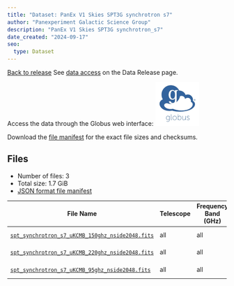 ```yaml
---
title: "Dataset: PanEx V1 Skies SPT3G synchrotron s7"
author: "Panexperiment Galactic Science Group"
description: "PanEx V1 Skies SPT3G synchrotron_s7"
date_created: "2024-09-17"
seo:
  type: Dataset
---
```


[Back to release](./panexv1-spt.html#datasets)
See [data access](./panexv1-spt.html#data-access) on the Data Release page.

Access the data through the Globus web interface: [![Download via Globus](images/globus-logo.png)](https://app.globus.org/file-manager?origin_id=53b2a147-ae9d-4bbf-9d18-3b46d133d4bb&origin_path=%2Fspt3g%2Fsynchrotron_s7%2F)

Download the [file manifest](https://g-0a470a.6b7bd8.0ec8.data.globus.org/spt3g/synchrotron_s7/manifest.json) for the exact file sizes and checksums.

## Files

- Number of files: 3
- Total size: 1.7 GiB
- [JSON format file manifest](https://g-0a470a.6b7bd8.0ec8.data.globus.org/spt3g/synchrotron_s7/manifest.json)

|                                                                              File Name                                                                               | Telescope | Frequency Band (GHz) | Pixelization | Nside | Unit  |   Size    |
| -------------------------------------------------------------------------------------------------------------------------------------------------------------------- | --------- | -------------------- | ------------ | ----: | ----- | --------- |
| [`spt_synchrotron_s7_uKCMB_150ghz_nside2048.fits`](https://g-0a470a.6b7bd8.0ec8.data.globus.org/spt3g/synchrotron_s7/spt_synchrotron_s7_uKCMB_150ghz_nside2048.fits) | all       | all                  | healpix      |  2048 | uKCMB | 576.0 MiB |
| [`spt_synchrotron_s7_uKCMB_220ghz_nside2048.fits`](https://g-0a470a.6b7bd8.0ec8.data.globus.org/spt3g/synchrotron_s7/spt_synchrotron_s7_uKCMB_220ghz_nside2048.fits) | all       | all                  | healpix      |  2048 | uKCMB | 576.0 MiB |
| [`spt_synchrotron_s7_uKCMB_95ghz_nside2048.fits`](https://g-0a470a.6b7bd8.0ec8.data.globus.org/spt3g/synchrotron_s7/spt_synchrotron_s7_uKCMB_95ghz_nside2048.fits)   | all       | all                  | healpix      |  2048 | uKCMB | 576.0 MiB |
